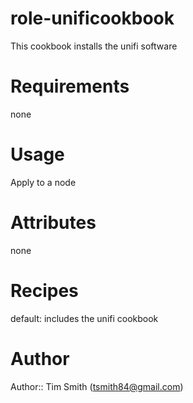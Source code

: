 # role-unificookbook

This cookbook installs the unifi software

# Requirements

none

# Usage

Apply to a node

# Attributes

none

# Recipes

default: includes the unifi cookbook

# Author

Author:: Tim Smith ([tsmith84@gmail.com](mailto:tsmith84@gmail.com))
